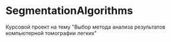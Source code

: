 # SegmentationAlgorithms
Курсовой проект на тему "Выбор метода анализа результатов компьютерной томографии легких"
